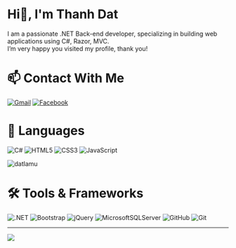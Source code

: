 # Hi👋, I'm Thanh Dat
I am a passionate .NET Back-end developer, specializing in building web applications using C#, Razor, MVC.  
I’m very happy you visited my profile, thank you!

# 📫 Contact With Me
[![Gmail](https://img.shields.io/badge/Gmail-D14836?style=for-the-badge&logo=gmail&logoColor=white)](mailto:datthy26@gmail.com)
[![Facebook](https://img.shields.io/badge/Facebook-1877F2?style=for-the-badge&logo=facebook&logoColor=white)](https://facebook.com/Datlamu)


# 📝 Languages
![C#](https://img.shields.io/badge/c%23-%23239120.svg?style=for-the-badge&logo=csharp&logoColor=white) 
![HTML5](https://img.shields.io/badge/html5-%23E34F26.svg?style=for-the-badge&logo=html5&logoColor=white) 
![CSS3](https://img.shields.io/badge/css3-%231572B6.svg?style=for-the-badge&logo=css3&logoColor=white) 
![JavaScript](https://img.shields.io/badge/javascript-%23323330.svg?style=for-the-badge&logo=javascript&logoColor=%23F7DF1E)
<p>
  <img src="https://github-readme-stats.vercel.app/api/top-langs?username=datlamu&show_icons=true&locale=en&layout=compact" alt="datlamu" />
</p>

# 🛠️ Tools & Frameworks
![.NET](https://img.shields.io/badge/.NET-5C2D91?style=for-the-badge&logo=.net&logoColor=white) 
![Bootstrap](https://img.shields.io/badge/bootstrap-%238511FA.svg?style=for-the-badge&logo=bootstrap&logoColor=white) 
![jQuery](https://img.shields.io/badge/jquery-%230769AD.svg?style=for-the-badge&logo=jquery&logoColor=white) 
![MicrosoftSQLServer](https://img.shields.io/badge/Microsoft%20SQL%20Server-CC2927?style=for-the-badge&logo=microsoft%20sql%20server&logoColor=white) 
![GitHub](https://img.shields.io/badge/github-%23121011.svg?style=for-the-badge&logo=github&logoColor=white) 
![Git](https://img.shields.io/badge/git-%23F05033.svg?style=for-the-badge&logo=git&logoColor=white)

---
[![](https://visitcount.itsvg.in/api?id=datlamu&icon=0&color=0)](https://visitcount.itsvg.in)
